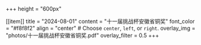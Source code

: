 +++
height = "600px"


[[item]]
    title = "2024-08-01"
    content = "十一届挑战杯安徽省铜奖"
    font_color = "#f8f8f2"
    align = "center"  # Choose `center`, `left`, or `right`.
    overlay_img = "photos/十一届挑战杯安徽省铜奖.pdf"
    overlay_filter = 0.5
+++
